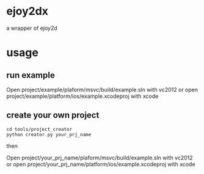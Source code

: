 # ejoy2dx
a wrapper of ejoy2d

# usage
## run example
Open project/example/plaform/msvc/build/example.sln with vc2012 or open project/example/platform/ios/example.xcodeproj with xcode

## create your own project
```
cd tools/project_creator
python creator.py your_prj_name
```

then

Open project/your_prj_name/plaform/msvc/build/example.sln with vc2012 or open project/your_prj_name/platform/ios/example.xcodeproj with xcode
